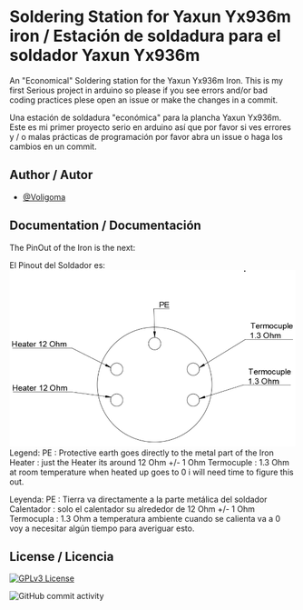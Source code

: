 # Soldering Station for Yaxun Yx936m iron / Estación de soldadura para el soldador Yaxun Yx936m

An "Economical" Soldering station for the Yaxun Yx936m Iron.
This is my first Serious project in arduino so please if you see errors and/or bad coding practices plese open an issue or make the changes in a commit.

Una estación de soldadura "económica" para la plancha Yaxun Yx936m.
Este es mi primer proyecto serio en arduino así que por favor si ves errores y / o malas prácticas de programación por favor abra un issue o haga los cambios en un commit.




## Author / Autor

- [@Voligoma](https://www.github.com/Voligoma)


## Documentation / Documentación

The PinOut of the Iron is the next:

El Pinout del Soldador es:
![Logo](https://raw.githubusercontent.com/Voligoma/Soldering-station-for-Yaxun-Yx936m/main/img/Yaxun%20Yx936m%20PinOut.png)
Legend: 
PE : Protective earth goes directly to the metal part of the Iron
Heater : just the Heater its around 12 Ohm +/- 1 Ohm
Termocuple : 1.3 Ohm at room temperature when heated up goes to 0 i will need time to figure this out.

Leyenda: 
PE : Tierra va directamente a la parte metálica del soldador
Calentador : solo el calentador su alrededor de 12 Ohm +/- 1 Ohm
Termocupla : 1.3 Ohm a temperatura ambiente cuando se calienta va a 0 voy a necesitar algún tiempo para averiguar esto.



## License / Licencia



[![GPLv3 License](https://img.shields.io/badge/License-GPL%20v3-yellow.svg)](https://opensource.org/licenses/)

![GitHub commit activity](https://img.shields.io/github/commit-activity/t/Voligoma/Soldering-station-for-Yaxun-Yx936m)

